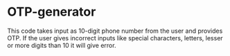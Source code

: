 # OTP-generator
This code takes input as 10-digit phone number from the user and provides OTP. If the user gives incorrect inputs like special characters, letters, lesser or more digits than 10 it will give error. 
